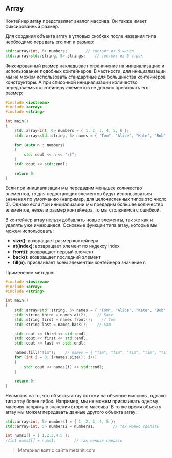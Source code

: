 ## Array

Контейнер **array** представляет аналог массива. Он также имеет фиксированный размер.

Для создания объекта array в угловых скобках после названия типа необходимо передать его тип и размер:

```cpp
std::array<int, 6> numbers;        // состоит из 6 чисел
std::array<std::string, 5> strings;    // состоит из 5 строк
```

Фиксированный размер накладывает ограничение на инициализацию и использование подобных контейнеров. В частности, для инициализации мы не можем использовать стандартные для большинства контейнеров конструкторы. А при списочной инициализации количество передаваемых контейнеру элементов не должно превышать его размер:

```cpp
#include <iostream>
#include <array>
#include <string>

int main()
{
    std::array<int, 6> numbers = { 1, 2, 3, 4, 5, 6 };
    std::array<std::string, 5> names = { "Tom", "Alice", "Kate", "Bob", "Sam" };
    
    for (auto n : numbers)
    {
        std::cout << n << "\t";
    }
    std::cout << std::endl;

    return 0;
}
```

Если при инициализации мы передадим меньшее количество элементов, то для недостающих элементов будут использоваться значения по умолчанию (например, для целочисленных типов это число 0). Однако если при инициализации мы предадим большее количество элементов, нежели размер контейнера, то мы столкнемся с ошибкой.

В контейнер array нельзя добавлять новые элементы, так же как и удалять уже имеющиеся. Основные функции типа array, которые мы можем использовать:
- **size()**: возвращает размер контейнера
- **at(index)**: возвращает элемент по индексу index
- **front()**: возвращает первый элемент
- **back()**: возвращает последний элемент
- **fill(n)**: присваивает всем элементам контейнера значение n

Применение методов:

```cpp
#include <iostream>
#include <array>
#include <string>

int main()
{
    std::array<std::string, 5> names = { "Tom", "Alice", "Kate", "Bob", "Sam" };
    std::string third = names.at(2);    // Kate
    std::string first = names.front();    // Tom
    std::string last = names.back();    // Sam

    std::cout << third << std::endl;
    std::cout << first << std::endl;
    std::cout << last << std::endl;

    names.fill("Tim");    // names = { "Tim", "Tim", "Tim", "Tim", "Tim" }
    for (int i = 0; i<names.size(); i++)
    {
        std::cout << names[i] << std::endl;
    }
    
    return 0;
}
```

Несмотря на то, что объекты array похожи на обычные массивы, однако тип array более гибок. Например, мы не можем присваивать одному массиву напрямую значения второго массива. В то же время объекту array мы можем передавать данные другого объекта array:

```cpp
std::array<int, 5> numbers1 = { 1, 2, 3, 4, 5 };
std::array<int, 5> numbers2 = numbers1;        // так можно сделать

int nums1[] = { 1,2,3,4,5 };
//int nums2[] = nums1;        // так нельзя следать
```


> Материал взят с сайта metanit.com